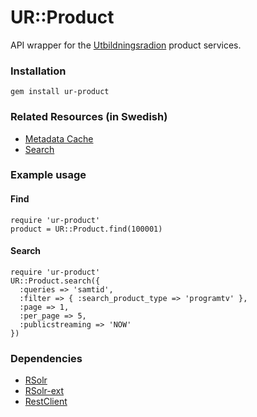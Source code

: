 # UR::Product

API wrapper for the [Utbildningsradion](http://ur.se) product services.

### Installation

    gem install ur-product

### Related Resources (in Swedish)

  * [Metadata Cache](http://metadata.ur.se)
  * [Search](http://services.ur.se/search)
  
### Example usage

#### Find
    require 'ur-product'
    product = UR::Product.find(100001)

#### Search
    require 'ur-product'
    UR::Product.search({
      :queries => 'samtid',
      :filter => { :search_product_type => 'programtv' },
      :page => 1,
      :per_page => 5,
      :publicstreaming => 'NOW'
    })

### Dependencies

 * [RSolr](http://github.com/mwmitchell/rsolr)
 * [RSolr-ext](http://github.com/mwmitchell/rsolr-ext)
 * [RestClient](http://github.com/archiloque/rest-client)

